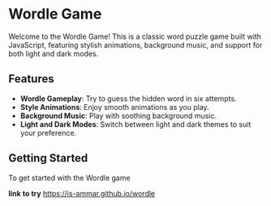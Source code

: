 # Wordle Game

Welcome to the Wordle Game! This is a classic word puzzle game built with JavaScript, featuring stylish animations, background music, and support for both light and dark modes.

## Features

- **Wordle Gameplay**: Try to guess the hidden word in six attempts.
- **Style Animations**: Enjoy smooth animations as you play.
- **Background Music**: Play with soothing background music.
- **Light and Dark Modes**: Switch between light and dark themes to suit your preference.

## Getting Started

To get started with the Wordle game 

**link to try**
   https://is-ammar.github.io/wordle
